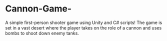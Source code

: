 # Cannon-Game-
 A simple first-person shooter game using Unity and C# scripts! The game is set in a vast desert where the player takes on the role of a cannon and uses bombs to shoot down enemy tanks.
